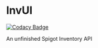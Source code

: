 # InvUI

[![Codacy Badge](https://api.codacy.com/project/badge/Grade/12cc5d124ad64b5697e39be195f327c6)](https://app.codacy.com/gh/NichtStudioCode/InvUI?utm_source=github.com&utm_medium=referral&utm_content=NichtStudioCode/InvUI&utm_campaign=Badge_Grade)

An unfinished Spigot Inventory API
